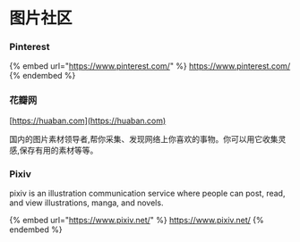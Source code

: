 # 图片社区

### Pinterest

{% embed url="https://www.pinterest.com/" %}
https://www.pinterest.com/
{% endembed %}

### **花瓣网**

[https://huaban.com](https://huaban.com)

国内的图片素材领导者,帮你采集、发现网络上你喜欢的事物。你可以用它收集灵感,保存有用的素材等等。

### Pixiv

pixiv is an illustration communication service where people can post, read, and view illustrations, manga, and novels.

{% embed url="https://www.pixiv.net/" %}
https://www.pixiv.net/
{% endembed %}



